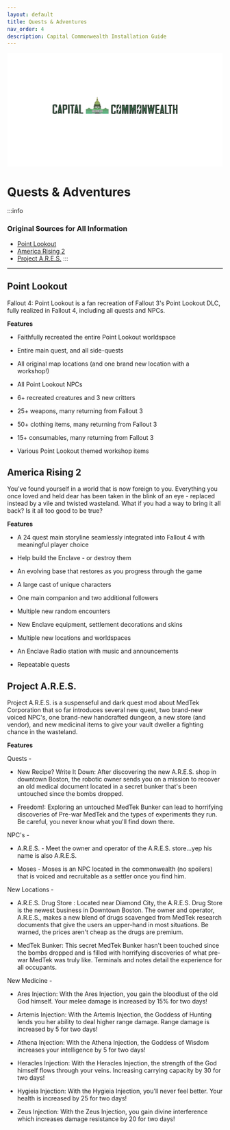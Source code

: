 ```yaml
---
layout: default
title: Quests & Adventures
nav_order: 4
description: Capital Commonwealth Installation Guide
---
```


![image](https://raw.githubusercontent.com/McTiddies4Lunch/CapitalCommonwealth/refs/heads/main/splash.png)

# Quests & Adventures

:::info
### **Original Sources for All Information**

- [Point Lookout](https://www.nexusmods.com/fallout4/mods/60330)
- [America Rising 2](https://www.nexusmods.com/fallout4/mods/75767)
- [Project A.R.E.S.](https://www.nexusmods.com/fallout4/mods/93271)
:::
*** 
## Point Lookout

Fallout 4: Point Lookout is a fan recreation of Fallout 3's Point Lookout DLC, fully realized in Fallout 4, including all quests and NPCs.


**Features**

- Faithfully recreated the entire Point Lookout worldspace

- Entire main quest, and all side-quests

- All original map locations (and one brand new location with a workshop!)

- All Point Lookout NPCs

- 6+ recreated creatures and 3 new critters

- 25+ weapons, many returning from Fallout 3

- 50+ clothing items, many returning from Fallout 3

- 15+ consumables, many returning from Fallout 3

- Various Point Lookout themed workshop items


## America Rising 2

You've found yourself in a world that is now foreign to you. Everything you once loved and held dear has been taken in the blink of an eye -
replaced instead by a vile and twisted wasteland. What if you had a way
to bring it all back? Is it all too good to be true?


**Features**

- A 24 quest main storyline seamlessly integrated into Fallout 4 with meaningful player choice

- Help build the Enclave - or destroy them

- An evolving base that restores as you progress through the game

- A large cast of unique characters

- One main companion and two additional followers

- Multiple new random encounters

- New Enclave equipment, settlement decorations and skins

- Multiple new locations and worldspaces

- An Enclave Radio station with music and announcements

- Repeatable quests


## Project A.R.E.S.

Project A.R.E.S. is a suspenseful and dark quest mod about MedTek Corporation that so far introduces several new quest, two brand-new voiced NPC's, one brand-new handcrafted dungeon, a new store (and vendor), and new medicinal items to give your vault dweller a fighting chance in the wasteland.


**Features**

Quests -

- New Recipe? Write It Down: After discovering the new A.R.E.S. shop in downtown Boston, the robotic owner sends you on a mission to recover an old medical document located in a secret bunker that's been untouched since the bombs dropped.

- Freedom!: Exploring an untouched MedTek Bunker can lead to horrifying discoveries of Pre-war MedTek and the types of experiments they run. Be careful, you never know what you'll find down there.

NPC's -

- A.R.E.S. - Meet the owner and operator of the A.R.E.S. store...yep his name is also A.R.E.S.
  
 - Moses - Moses is an NPC located in the commonwealth (no spoilers) that is voiced and recruitable as a settler once you find him.


New Locations -


- A.R.E.S. Drug Store : Located near Diamond City, the A.R.E.S. Drug Store is the newest business in Downtown Boston. The owner and operator, A.R.E.S., makes a new blend of drugs scavenged from MedTek research documents that give the users an upper-hand in most situations. Be warned, the prices aren't cheap as the drugs are premium.

- MedTek Bunker: This secret MedTek Bunker hasn't been touched since the bombs dropped and is filled with horrifying discoveries of what pre-war MedTek was truly like. Terminals and notes detail the experience for all occupants.


New Medicine -

- Ares Injection: With the Ares Injection, you gain the bloodlust of the old God himself. Your melee damage is increased by 15% for two days!
  
- Artemis Injection: With the Artemis Injection, the Goddess of Hunting lends you her ability to deal higher range damage. Range damage is increased by 5 for two days!
  
- Athena Injection: With the Athena Injection, the Goddess of Wisdom increases your intelligence by 5 for two days!

- Heracles Injection: With the Heracles Injection, the strength of the God himself flows through your veins. Increasing carrying capacity by 30 for two days!

- Hygieia Injection: With the Hygieia Injection, you'll never feel better. Your health is increased by 25 for two days!

- Zeus Injection: With the Zeus Injection, you gain divine interference which increases damage resistance by 20 for two days!
